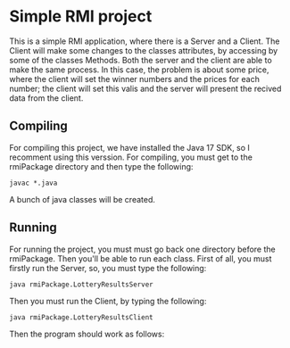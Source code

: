 # Simple RMI project
This is a simple RMI application, where there is a Server and a Client. The Client will
make some changes to the classes attributes, by accessing by some of the classes Methods.
Both the server and the client are able to make the same process. In this case, the problem is about some price, where the  client will set the winner numbers and the 
prices for each number; the client will set this valis and the server will present the
recived data from the client.

## Compiling
For compiling this project, we have installed the Java 17 SDK, so I recomment using this verssion. For compiling, you must get to the rmiPackage directory and then type the following:

```
javac *.java
```

A bunch of java classes will be created.

## Running
For running the project, you must must go back one directory before the rmiPackage. Then
you'll be able to run each class. First of all, you must firstly run the Server, so,  you
must type the following:
```
java rmiPackage.LotteryResultsServer
```

Then you must run the Client, by typing the following:

```
java rmiPackage.LotteryResultsClient
```

Then the program should work as follows:
